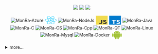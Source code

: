 <!--Hello
<h2><img src="https://emojis.slackmojis.com/emojis/images/1531849430/4246/blob-sunglasses.gif?1531849430" width="30"/> Hi 👋 , I'm MonRá! <img src="https://media.giphy.com/media/12oufCB0MyZ1Go/giphy.gif" width="50"></h2>
-->

<div>
  </p>
  <div align="center">
   <a href="https://www.facebook.com/ramon.chaib" target="_blank"><img src="https://img.shields.io/badge/-Facebook-%230077B5?style=for-the-badge&logo=facebook&logoColor=white" target="_blank"></a> 
  <a href="https://www.instagram.com/monrapps/" target="_blank"><img src="https://img.shields.io/badge/-Instagram-%23E4405F?style=for-the-badge&logo=instagram&logoColor=white" target="_blank"></a>
  <a href="https://www.linkedin.com/in/ramon-chaib-27007635/" target="_blank"><img src="https://img.shields.io/badge/-LinkedIn-%230077B5?style=for-the-badge&logo=linkedin&logoColor=white" target="_blank"></a>   
</div>
  
 <div style="display: inline_block" align="center"><br>
  <img align="center" alt="MonRa-Azure" height="30" width="40" src="https://cdn.jsdelivr.net/gh/devicons/devicon/icons/azure/azure-original.svg">
  <img align="center" alt="MonRa-React" height="30" width="40" src="https://raw.githubusercontent.com/devicons/devicon/master/icons/react/react-original.svg">
  <img align="center" alt="MonRa-NodeJs" height="30" width="40" src="https://cdn.jsdelivr.net/gh/devicons/devicon/icons/nodejs/nodejs-original.svg">
  <img align="center" alt="MonRa-Js" height="30" width="40" src="https://raw.githubusercontent.com/devicons/devicon/master/icons/javascript/javascript-original.svg">     <img align="center" alt="MonRa-Ts" height="30" width="40" src="https://raw.githubusercontent.com/devicons/devicon/master/icons/typescript/typescript-original.svg">
  <img align="center" alt="MonRa-Java" height="30" width="40" src="https://cdn.jsdelivr.net/gh/devicons/devicon/icons/java/java-original.svg">
  <img align="center" alt="MonRa-C" height="30" width="40" src="https://cdn.jsdelivr.net/gh/devicons/devicon/icons/c/c-original.svg">
  <img align="center" alt="MonRa-CS" height="30" width="40" src="https://cdn.jsdelivr.net/gh/devicons/devicon/icons/csharp/csharp-original.svg">
  <img align="center" alt="MonRa-Cpp" height="30" width="40" src="https://cdn.jsdelivr.net/gh/devicons/devicon/icons/cplusplus/cplusplus-original.svg">
  <img align="center" alt="MonRa-QT" height="30" width="40" src="https://cdn.jsdelivr.net/gh/devicons/devicon/icons/qt/qt-original.svg">
  <img align="center" alt="MonRa-Linux" height="30" width="40" src="https://cdn.jsdelivr.net/gh/devicons/devicon/icons/linux/linux-original.svg">
  <img align="center" alt="MonRa-Mysql" height="30" width="40" src="https://cdn.jsdelivr.net/gh/devicons/devicon/icons/mysql/mysql-original.svg">
  <img align="center" alt="MonRa-Docker" height="30" width="40" src="https://cdn.jsdelivr.net/gh/devicons/devicon/icons/docker/docker-original.svg">  
  <img align="center" alt="MonRa-Android" height="30" width="40" src="https://github.com/devicons/devicon/blob/master/icons/android/android-original.svg">
  
</div>
</a>

</br>
<!--
[![github activity graph](https://activity-graph.herokuapp.com/graph?username=monrapps&theme=chartreuse-dark)](https://github.com/monrapps/)
-->
<div>
<details>
      <summary>more...</summary>
      
<!--
### <img src="https://media.giphy.com/media/VgCDAzcKvsR6OM0uWg/giphy.gif" width="50"> A little more about me...  

```javascript
const monra = {
    pronouns: "He" | "Him",
    code: ["any"],
    askMeAbout: ["any"],
    technologies: {
        backEnd: {
            js: ["any"],
        },
        mobileApp: {
            native: ["Android Development"]
        },
        devOps: ["AWS", "Docker🐳", "Route53", "Nginx"],
        databases: ["mongo", "MySql", "sqlite"],
        misc: ["Firebase", "Socket.IO", "selenium", "open-cv", "php", "SuiteApp"]
    },
    architecture: ["Serverless Architecture", "Progressive web applications", "Single page applications"],
    currentFocus: "Building Robots to ease opertations",
    funFact: "There are two ways to write error-free programs; only the third one works"
};
```
-->

---
<!--START_SECTION:waka-->
![Code Time](http://img.shields.io/badge/Code%20Time-919%20hrs%2021%20mins-blue)

![Profile Views](http://img.shields.io/badge/Profile%20Views-0-blue)

![Lines of code](https://img.shields.io/badge/From%20Hello%20World%20I%27ve%20Written-3.1%20million%20lines%20of%20code-blue)

**🐱 My GitHub Data** 

> 📦 43.4 kB Used in GitHub's Storage 
 > 
> 🏆 2,245 Contributions in the Year 2024
 > 
> 🚫 Not Opted to Hire
 > 
> 📜 23 Public Repositories 
 > 
> 🔑 18 Private Repositories 
 > 
**I'm an Early 🐤** 

```text
🌞 Morning                8616 commits        █████████░░░░░░░░░░░░░░░░   35.29 % 
🌆 Daytime                11355 commits       ████████████░░░░░░░░░░░░░   46.50 % 
🌃 Evening                3687 commits        ████░░░░░░░░░░░░░░░░░░░░░   15.10 % 
🌙 Night                  760 commits         █░░░░░░░░░░░░░░░░░░░░░░░░   03.11 % 
```
📅 **I'm Most Productive on Thursday** 

```text
Monday                   4527 commits        █████░░░░░░░░░░░░░░░░░░░░   18.54 % 
Tuesday                  4562 commits        █████░░░░░░░░░░░░░░░░░░░░   18.68 % 
Wednesday                4723 commits        █████░░░░░░░░░░░░░░░░░░░░   19.34 % 
Thursday                 5176 commits        █████░░░░░░░░░░░░░░░░░░░░   21.20 % 
Friday                   3244 commits        ███░░░░░░░░░░░░░░░░░░░░░░   13.29 % 
Saturday                 1279 commits        █░░░░░░░░░░░░░░░░░░░░░░░░   05.24 % 
Sunday                   907 commits         █░░░░░░░░░░░░░░░░░░░░░░░░   03.71 % 
```


📊 **This Week I Spent My Time On** 

```text
🕑︎ Time Zone: America/Sao_Paulo

💬 Programming Languages: 
TypeScript               4 hrs 47 mins       ███████████░░░░░░░░░░░░░░   45.11 % 
Markdown                 2 hrs 54 mins       ███████░░░░░░░░░░░░░░░░░░   27.40 % 
Other                    1 hr 11 mins        ███░░░░░░░░░░░░░░░░░░░░░░   11.21 % 
Docker                   32 mins             █░░░░░░░░░░░░░░░░░░░░░░░░   05.09 % 
JavaScript               25 mins             █░░░░░░░░░░░░░░░░░░░░░░░░   03.95 % 

🔥 Editors: 
VS Code                  10 hrs 38 mins      █████████████████████████   100.00 % 

🐱‍💻 Projects: 
wlm-frontend             4 hrs 45 mins       ███████████░░░░░░░░░░░░░░   44.67 % 
Markdown                 2 hrs 40 mins       ██████░░░░░░░░░░░░░░░░░░░   25.09 % 
gww-v6i                  1 hr 3 mins         ██░░░░░░░░░░░░░░░░░░░░░░░   09.92 % 
crypto-manager           45 mins             ██░░░░░░░░░░░░░░░░░░░░░░░   07.07 % 
crypto-wallet-server     36 mins             █░░░░░░░░░░░░░░░░░░░░░░░░   05.70 % 

💻 Operating System: 
WSL                      7 hrs 43 mins       ██████████████████░░░░░░░   72.58 % 
Windows                  2 hrs 55 mins       ███████░░░░░░░░░░░░░░░░░░   27.42 % 
```

**I Mostly Code in C** 

```text
C                        14 repos            █████░░░░░░░░░░░░░░░░░░░░   20.90 % 
C++                      10 repos            ████░░░░░░░░░░░░░░░░░░░░░   14.93 % 
HTML                     6 repos             ██░░░░░░░░░░░░░░░░░░░░░░░   08.96 % 
Python                   4 repos             █░░░░░░░░░░░░░░░░░░░░░░░░   05.97 % 
Shell                    3 repos             █░░░░░░░░░░░░░░░░░░░░░░░░   04.48 % 
```



**Timeline**

![Lines of Code chart](https://raw.githubusercontent.com/monrapps/monrapps/master/assets/bar_graph.png)


 Last Updated on 04/11/2024 12:37:54 UTC
<!--END_SECTION:waka-->

